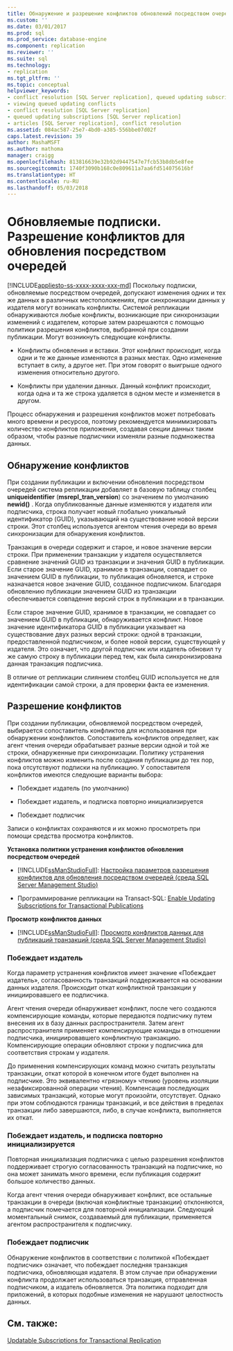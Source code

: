 ```yaml
---
title: Обнаружение и разрешение конфликтов обновлений посредством очередей | Документация Майкрософт
ms.custom: ''
ms.date: 03/01/2017
ms.prod: sql
ms.prod_service: database-engine
ms.component: replication
ms.reviewer: ''
ms.suite: sql
ms.technology:
- replication
ms.tgt_pltfrm: ''
ms.topic: conceptual
helpviewer_keywords:
- conflict resolution [SQL Server replication], queued updating subscriptions
- viewing queued updating conflicts
- conflict resolution [SQL Server replication]
- queued updating subscriptions [SQL Server replication]
- articles [SQL Server replication], conflict resolution
ms.assetid: 084ac587-25e7-4bd0-a385-556bbe07d02f
caps.latest.revision: 39
author: MashaMSFT
ms.author: mathoma
manager: craigg
ms.openlocfilehash: 813816639e32b92d9447547e7fcb53b8db5e8fee
ms.sourcegitcommit: 1740f3090b168c0e809611a7aa6fd514075616bf
ms.translationtype: HT
ms.contentlocale: ru-RU
ms.lasthandoff: 05/03/2018
---
```

# <a name="updatable-subscriptions---queued-updating-conflict-resolution"></a>Обновляемые подписки. Разрешение конфликтов для обновления посредством очередей
[!INCLUDE[appliesto-ss-xxxx-xxxx-xxx-md](../../../includes/appliesto-ss-xxxx-xxxx-xxx-md.md)]
  Поскольку подписки, обновляемые посредством очередей, допускают изменения одних и тех же данных в различных местоположениях, при синхронизации данных у издателя могут возникать конфликты. Системой репликации обнаруживаются любые конфликты, возникающие при синхронизации изменений с издателем, которые затем разрешаются с помощью политики разрешения конфликтов, выбранной при создании публикации. Могут возникнуть следующие конфликты.  
  
-   Конфликты обновления и вставки. Этот конфликт происходит, когда одни и те же данные изменяются в разных местах. Одно изменение вступает в силу, а другое нет. При этом говорят о выигрыше одного изменения относительно другого.  
  
-   Конфликты при удалении данных. Данный конфликт происходит, когда одна и та же строка удаляется в одном месте и изменяется в другом.  
  
 Процесс обнаружения и разрешения конфликтов может потребовать много времени и ресурсов, поэтому рекомендуется минимизировать количество конфликтов приложения, создавая секции данных таким образом, чтобы разные подписчики изменяли разные подмножества данных.  
  
## <a name="detecting-conflicts"></a>Обнаружение конфликтов  
 При создании публикации и включении обновления посредством очередей система репликации добавляет в базовую таблицу столбец **uniqueidentifier** (**msrepl_tran_version**) со значением по умолчанию **newid()** . Когда опубликованные данные изменяются у издателя или подписчика, строка получает новый глобально уникальный идентификатор (GUID), указывающий на существование новой версии строки. Этот столбец используется агентом чтения очереди во время синхронизации для обнаружения конфликтов.  
  
 Транзакция в очереди содержит и старое, и новое значение версии строки. При применении транзакции у издателя осуществляется сравнение значений GUID из транзакции и значения GUID в публикации. Если старое значение GUID, хранимое в транзакции, совпадает со значением GUID в публикации, то публикация обновляется, и строке назначается новое значение GUID, созданное подписчиком. Благодаря обновлению публикации значением GUID из транзакции обеспечивается совпадение версий строк в публикации и в транзакции.  
  
 Если старое значение GUID, хранимое в транзакции, не совпадает со значением GUID в публикации, обнаруживается конфликт. Новое значение идентификатора GUID в публикации указывает на существование двух разных версий строки: одной в транзакции, предоставленной подписчиком, и более новой версии, существующей у издателя. Это означает, что другой подписчик или издатель обновил ту же самую строку в публикации перед тем, как была синхронизирована данная транзакция подписчика.  
  
 В отличие от репликации слиянием столбец GUID используется не для идентификации самой строки, а для проверки факта ее изменения.  
  
## <a name="resolving-conflicts"></a>Разрешение конфликтов  
 При создании публикации, обновляемой посредством очередей, выбирается сопоставитель конфликтов для использования при обнаружении конфликтов. Сопоставитель конфликтов определяет, как агент чтения очереди обрабатывает разные версии одной и той же строки, обнаруженные при синхронизации. Политику устранения конфликтов можно изменить после создания публикации до тех пор, пока отсутствуют подписки на публикацию. У сопоставителя конфликтов имеются следующие варианты выбора:  
  
-   Побеждает издатель (по умолчанию)  
  
-   Побеждает издатель, и подписка повторно инициализируется  
  
-   Побеждает подписчик  
  
 Записи о конфликтах сохраняются и их можно просмотреть при помощи средства просмотра конфликтов.  
  
 **Установка политики устранения конфликтов обновления посредством очередей**  
  
-   [!INCLUDE[ssManStudioFull](../../../includes/ssmanstudiofull-md.md)]: [Настройка параметров разрешения конфликтов для обновления посредством очередей (среда SQL Server Management Studio)](../../../relational-databases/replication/publish/set-queued-updating-conflict-resolution-options-sql-server-management-studio.md)  
  
-   Программирование репликации на Transact-SQL: [Enable Updating Subscriptions for Transactional Publications](../../../relational-databases/replication/publish/enable-updating-subscriptions-for-transactional-publications.md)  
  
 **Просмотр конфликтов данных**  
  
-   [!INCLUDE[ssManStudioFull](../../../includes/ssmanstudiofull-md.md)]: [Просмотр конфликтов данных для публикаций транзакций (среда SQL Server Management Studio)](../../../relational-databases/replication/view-data-conflicts-for-transactional-publications-sql-server-management-studio.md)  
  
### <a name="publisher-wins"></a>Побеждает издатель  
 Когда параметр устранения конфликтов имеет значение «Побеждает издатель», согласованность транзакций поддерживается на основании данных издателя. Происходит откат конфликтной транзакции у инициировавшего ее подписчика.  
  
 Агент чтения очереди обнаруживает конфликт, после чего создаются компенсирующие команды, которые передаются подписчику путем внесения их в базу данных распространителя. Затем агент распространителя применяет компенсирующие команды в отношении подписчика, инициировавшего конфликтную транзакцию. Компенсирующие операции обновляют строки у подписчика для соответствия строкам у издателя.  
  
 До применения компенсирующих команд можно считать результаты транзакции, откат которой в конечном итоге будет выполнен на подписчике. Это эквивалентно «грязному» чтению (уровень изоляции незафиксированной операции чтения). Компенсация последующих зависимых транзакций, которые могут произойти, отсутствует. Однако при этом соблюдаются границы транзакций, и все действия в пределах транзакции либо завершаются, либо, в случае конфликта, выполняется их откат.  
  
### <a name="publisher-wins-and-the-subscription-is-reinitialized"></a>Побеждает издатель, и подписка повторно инициализируется  
 Повторная инициализация подписчика с целью разрешения конфликтов поддерживает строгую согласованность транзакций на подписчике, но она может занимать много времени, если публикация содержит большое количество данных.  
  
 Когда агент чтения очереди обнаруживает конфликт, все остальные транзакции в очереди (включая конфликтные транзакции) отклоняются, а подписчик помечается для повторной инициализации. Следующий моментальный снимок, создаваемый для публикации, применяется агентом распространителя к подписчику.  
  
### <a name="subscriber-wins"></a>Побеждает подписчик  
 Обнаружение конфликтов в соответствии с политикой «Побеждает подписчик» означает, что побеждает последняя транзакция подписчика, обновляющая издателя. В этом случае при обнаружении конфликта продолжает использоваться транзакция, отправленная подписчиком, а издатель обновляется. Эта политика подходит для приложений, в которых подобные изменения не нарушают целостность данных.  
  
## <a name="see-also"></a>См. также:  
 [Updatable Subscriptions for Transactional Replication](../../../relational-databases/replication/transactional/updatable-subscriptions-for-transactional-replication.md)  
  
  
